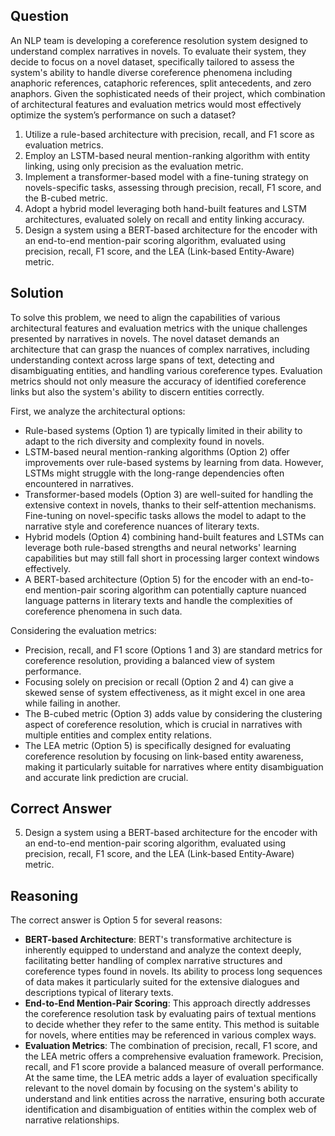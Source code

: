## Question

An NLP team is developing a coreference resolution system designed to understand complex narratives in novels. To evaluate their system, they decide to focus on a novel dataset, specifically tailored to assess the system's ability to handle diverse coreference phenomena including anaphoric references, cataphoric references, split antecedents, and zero anaphors. Given the sophisticated needs of their project, which combination of architectural features and evaluation metrics would most effectively optimize the system’s performance on such a dataset?

1. Utilize a rule-based architecture with precision, recall, and F1 score as evaluation metrics.
2. Employ an LSTM-based neural mention-ranking algorithm with entity linking, using only precision as the evaluation metric.
3. Implement a transformer-based model with a fine-tuning strategy on novels-specific tasks, assessing through precision, recall, F1 score, and the B-cubed metric.
4. Adopt a hybrid model leveraging both hand-built features and LSTM architectures, evaluated solely on recall and entity linking accuracy.
5. Design a system using a BERT-based architecture for the encoder with an end-to-end mention-pair scoring algorithm, evaluated using precision, recall, F1 score, and the LEA (Link-based Entity-Aware) metric.

## Solution

To solve this problem, we need to align the capabilities of various architectural features and evaluation metrics with the unique challenges presented by narratives in novels. The novel dataset demands an architecture that can grasp the nuances of complex narratives, including understanding context across large spans of text, detecting and disambiguating entities, and handling various coreference types. Evaluation metrics should not only measure the accuracy of identified coreference links but also the system's ability to discern entities correctly.

First, we analyze the architectural options:
- Rule-based systems (Option 1) are typically limited in their ability to adapt to the rich diversity and complexity found in novels.
- LSTM-based neural mention-ranking algorithms (Option 2) offer improvements over rule-based systems by learning from data. However, LSTMs might struggle with the long-range dependencies often encountered in narratives.
- Transformer-based models (Option 3) are well-suited for handling the extensive context in novels, thanks to their self-attention mechanisms. Fine-tuning on novel-specific tasks allows the model to adapt to the narrative style and coreference nuances of literary texts.
- Hybrid models (Option 4) combining hand-built features and LSTMs can leverage both rule-based strengths and neural networks' learning capabilities but may still fall short in processing larger context windows effectively.
- A BERT-based architecture (Option 5) for the encoder with an end-to-end mention-pair scoring algorithm can potentially capture nuanced language patterns in literary texts and handle the complexities of coreference phenomena in such data.

Considering the evaluation metrics:
- Precision, recall, and F1 score (Options 1 and 3) are standard metrics for coreference resolution, providing a balanced view of system performance.
- Focusing solely on precision or recall (Option 2 and 4) can give a skewed sense of system effectiveness, as it might excel in one area while failing in another.
- The B-cubed metric (Option 3) adds value by considering the clustering aspect of coreference resolution, which is crucial in narratives with multiple entities and complex entity relations.
- The LEA metric (Option 5) is specifically designed for evaluating coreference resolution by focusing on link-based entity awareness, making it particularly suitable for narratives where entity disambiguation and accurate link prediction are crucial.

## Correct Answer

5. Design a system using a BERT-based architecture for the encoder with an end-to-end mention-pair scoring algorithm, evaluated using precision, recall, F1 score, and the LEA (Link-based Entity-Aware) metric.

## Reasoning

The correct answer is Option 5 for several reasons:
- **BERT-based Architecture**: BERT's transformative architecture is inherently equipped to understand and analyze the context deeply, facilitating better handling of complex narrative structures and coreference types found in novels. Its ability to process long sequences of data makes it particularly suited for the extensive dialogues and descriptions typical of literary texts.
- **End-to-End Mention-Pair Scoring**: This approach directly addresses the coreference resolution task by evaluating pairs of textual mentions to decide whether they refer to the same entity. This method is suitable for novels, where entities may be referenced in various complex ways.
- **Evaluation Metrics**: The combination of precision, recall, F1 score, and the LEA metric offers a comprehensive evaluation framework. Precision, recall, and F1 score provide a balanced measure of overall performance. At the same time, the LEA metric adds a layer of evaluation specifically relevant to the novel domain by focusing on the system's ability to understand and link entities across the narrative, ensuring both accurate identification and disambiguation of entities within the complex web of narrative relationships.
